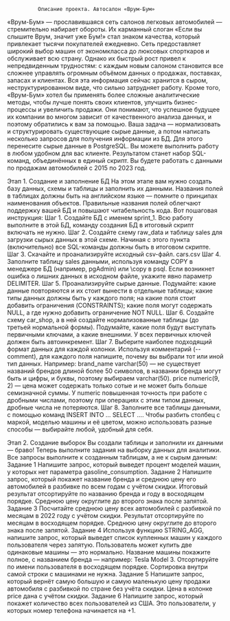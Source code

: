               Описание проекта. Автосалон «Врум-Бум»

«Врум-Бум» — прославившаяся сеть салонов легковых автомобилей — стремительно набирает обороты. Их карманный слоган «Если вы слышите Врум, значит уже Бум!» стал знаком качества, который привлекает тысячи покупателей ежедневно. Сеть предоставляет широкий выбор машин от экономкласса до люксовых спорткаров и обслуживает всю страну.
Однако их быстрый рост привел к непредвиденным трудностям: с каждым новым салоном становится все сложнее управлять огромным объёмом данных о продажах, поставках, запасах и клиентах. Вся эта информация сейчас хранится в сыром, неструктурированном виде, что сильно затрудняет работу.
Кроме того, «Врум-Бум» хотел бы применять более сложные аналитические методы, чтобы лучше понять своих клиентов, улучшить бизнес-процессы и увеличить продажи. Они понимают, что успешное будущее их компании во многом зависит от качественного анализа данных, и поэтому обратились к вам за помощью.
Ваша задача — нормализовать и структурировать существующие сырые данные, а потом написать несколько запросов для получения информации из БД. Для этого перенесите сырые данные в PostgreSQL. Вы можете выполнить работу в любом удобном для вас клиенте. Результатом станет набор SQL-команд, объединённых в единый скрипт. 
Вы будете работать с данными по продажам автомобилей с 2015 по 2023 год.

Этап 1. Создание и заполнение БД
На этом этапе вам нужно создать базу данных, схемы и таблицы и заполнить их данными. 
Названия полей в таблицах должны быть на английском языке — помните о принципах наименования объектов. Правильные названия полей облегчают поддержку вашей БД и повышают читабельность кода.
Вот пошаговая инструкция:
Шаг 1. Создайте БД с именем sprint_1. Всю работу выполните в этой БД, команду создания БД в итоговый скрипт включать не нужно.
Шаг 2. Создайте схему raw_data и таблицу sales для загрузки сырых данных в этой схеме. Начиная с этого пункта (включительно) все SQL-команды должны быть в итоговом скрипте.
Шаг 3. Скачайте и проанализируйте исходный csv-файл.
cars.csv
Шаг 4. Заполните таблицу sales данными, используя команду COPY в менеджере БД (например, pgAdmin) или \copy в psql. Если возникнет ошибка о лишних данных в исходном файле, укажите явно параметр DELIMITER.
Шаг 5. Проанализируйте сырые данные. Подумайте:
какие данные повторяются и их стоит вынести в отдельные таблицы;
какие типы данных должны быть у каждого поля;
на какие поля стоит добавить ограничения (CONSTRAINTS);
какие поля могут содержать NULL, а где нужно добавить ограничение NOT NULL.
Шаг 6. Создайте схему car_shop, а в ней cоздайте нормализованные таблицы (до третьей нормальной формы). Подумайте, какие поля будут выступать первичными ключами, а какие внешними. У всех первичных ключей должен быть автоинкремент.
Шаг 7. Выберите наиболее подходящий формат данных для каждой колонки. Используя комментарий (-- comment), для каждого поля напишите, почему вы выбрали тот или иной тип данных. Например:
brand_name varchar(50) — не существует названий брендов длиной более 50 символов, в названии бренда могут быть и цифры, и буквы, поэтому выбираем varchar(50).
price numeric(9, 2) — цена может содержать только сотые и не может быть больше семизначной суммы. У numeric повышенная точность при работе с дробными числами, поэтому при операциях c этим типом данных, дробные числа не потеряются.
Шаг 8. Заполните все таблицы данными, c помощью команд INSERT INTO … SELECT …. Чтобы разбить столбец с маркой, моделью машины и её цветом, можно использовать разные способы — выбирайте любой, удобный для себя.

Этап 2. Создание выборок
Вы создали таблицы и заполнили их данными — браво! Теперь выполните задания на выборку данных для аналитики. Все запросы выполните к созданным таблицам, а не к сырым данным:
Задание 1
Напишите запрос, который выведет процент моделей машин, у которых нет параметра gasoline_consumption.
Задание 2
Напишите запрос, который покажет название бренда и среднюю цену его автомобилей в разбивке по всем годам с учётом скидки. Итоговый результат отсортируйте по названию бренда и году в восходящем порядке. Среднюю цену округлите до второго знака после запятой.
Задание 3
Посчитайте среднюю цену всех автомобилей с разбивкой по месяцам в 2022 году с учётом скидки. Результат отсортируйте по месяцам в восходящем порядке. Среднюю цену округлите до второго знака после запятой.
Задание 4
Используя функцию STRING_AGG, напишите запрос, который выведет список купленных машин у каждого пользователя через запятую. Пользователь может купить две одинаковые машины — это нормально. Название машины покажите полное, с названием бренда — например: Tesla Model 3. Отсортируйте по имени пользователя в восходящем порядке. Сортировка внутри самой строки с машинами не нужна.
Задание 5
Напишите запрос, который вернёт самую большую и самую маленькую цену продажи автомобиля с разбивкой по стране без учёта скидки. Цена в колонке price дана с учётом скидки.
Задание 6
Напишите запрос, который покажет количество всех пользователей из США. Это пользователи, у которых номер телефона начинается на +1.
